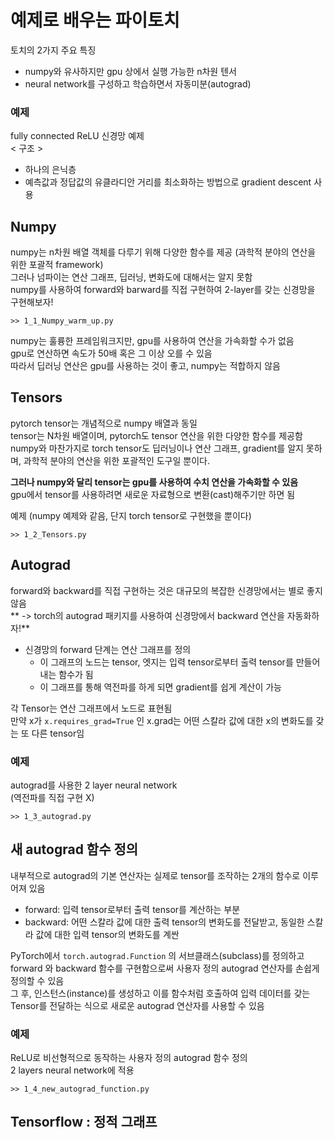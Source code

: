 #  예제로 배우는 파이토치   

토치의 2가지 주요 특징
- numpy와 유사하지만 gpu 상에서 실행 가능한 n차원 텐서
- neural network를 구성하고 학습하면서 자동미분(autograd)

### 예제
fully connected ReLU 신경망 예제   
< 구조 >
- 하나의 은닉층
- 예측값과 정답값의 유클라디안 거리를 최소화하는 방법으로 gradient descent 사용

## Numpy   

numpy는 n차원 배열 객체를 다루기 위해 다양한 함수를 제공 (과학적 분야의 연산을 위한 포괄적 framework)   
그러나 넘파이는 연산 그래프, 딥러닝, 변화도에 대해서는 알지 못함   
numpy를 사용하여 forward와 barward를 직접 구현하여 2-layer를 갖는 신경망을 구현해보자!

```angular2html
>> 1_1_Numpy_warm_up.py
```

numpy는 훌륭한 프레임워크지만, gpu를 사용하여 연산을 가속화할 수가 없음   
gpu로 연산하면 속도가 50배 혹은 그 이상 오를 수 있음   
따라서 딥러닝 연산은 gpu를 사용하는 것이 좋고, numpy는 적합하지 않음   

## Tensors
pytorch tensor는 개념적으로 numpy 배열과 동일   
tensor는 N차원 배열이며, pytorch도 tensor 연산을 위한 다양한 함수를 제공함   
numpy와 마찬가지로 torch tensor도 딥러닝이나 연산 그래프, gradient를 알지 못하며, 과학적 분야의 연산을 위한 포괄적인 도구일 뿐이다.   

**그러나 numpy와 달리 tensor는 gpu를 사용하여 수치 연산을 가속화할 수 있음**   
gpu에서 tensor를 사용하려면 새로운 자료형으로 변환(cast)해주기만 하면 됨  

예제 (numpy 예제와 같음, 단지 torch tensor로 구현했을 뿐이다)
```angular2html
>> 1_2_Tensors.py
```

## Autograd
forward와 backward를 직접 구현하는 것은 대규모의 복잡한 신경망에서는 별로 좋지 않음   
** -> torch의 autograd 패키지를 사용하여 신경망에서 backward 연산을 자동화하자!**  

- 신경망의 forward 단계는 연산 그래프를 정의  
    - 이 그래프의 노드는 tensor, 엣지는 입력 tensor로부터 출력 tensor를 만들어내는 함수가 됨
    - 이 그래프를 통해 역전파를 하게 되면 gradient를 쉽게 계산이 가능

각 Tensor는 연산 그래프에서 노드로 표현됨   
만약 x가 `x.requires_grad=True` 인 x.grad는 어떤 스칼라 값에 대한 x의 변화도를 갖는 또 다른 tensor임   

### 예제
autograd를 사용한 2 layer neural network   
(역전파를 직접 구현 X)
```
>> 1_3_autograd.py
```

## 새 autograd 함수 정의
내부적으로 autograd의 기본 연산자는 실제로 tensor를 조작하는 2개의 함수로 이루어져 있음   
- forward: 입력 tensor로부터 출력 tensor를 계산하는 부분
- backward: 어떤 스칼라 값에 대한 출력 tensor의 변화도를 전달받고, 동일한 스칼라 값에 대한 입력 tensor의 변화도를 계싼

PyTorch에서 `torch.autograd.Function` 의 서브클래스(subclass)를 정의하고 forward 와 backward 함수를 구현함으로써 사용자 정의 autograd 연산자를 손쉽게 정의할 수 있음  
그 후, 인스턴스(instance)를 생성하고 이를 함수처럼 호출하여 입력 데이터를 갖는 Tensor를 전달하는 식으로 새로운 autograd 연산자를 사용할 수 있음

### 예제
ReLU로 비선형적으로 동작하는 사용자 정의 autograd 함수 정의  
2 layers neural network에 적용
```angular2html
>> 1_4_new_autograd_function.py
```

## Tensorflow : 정적 그래프
